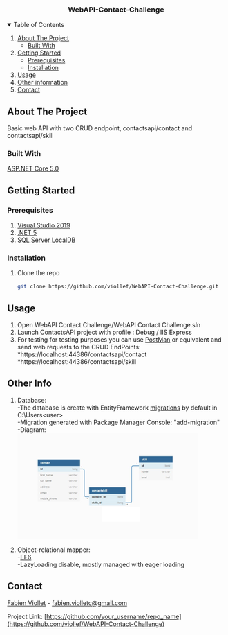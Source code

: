 <h3 align="center">WebAPI-Contact-Challenge</h3>

<!-- TABLE OF CONTENTS -->
<details open="open">
  <summary>Table of Contents</summary>
  <ol>
    <li>
      <a href="#about-the-project">About The Project</a>
      <ul>
        <li><a href="#built-with">Built With</a></li>
      </ul>
    </li>
    <li>
      <a href="#getting-started">Getting Started</a>
      <ul>
        <li><a href="#prerequisites">Prerequisites</a></li>
        <li><a href="#installation">Installation</a></li>
      </ul>
    </li>
    <li><a href="#usage">Usage</a></li>
    <li><a href="#other-info">Other information</a></li>
    <li><a href="#contact">Contact</a></li>
  </ol>
</details>



<!-- ABOUT THE PROJECT -->
## About The Project
Basic web API with two CRUD endpoint, contactsapi/contact and contactsapi/skill

### Built With

[ASP.NET Core 5.0](https://docs.microsoft.com/fr-fr/dotnet/core/dotnet-five)



<!-- GETTING STARTED -->
## Getting Started

### Prerequisites
1. [Visual Studio 2019](https://visualstudio.microsoft.com/fr/downloads/)
2. [.NET 5](https://dotnet.microsoft.com/download/dotnet/5.0)
3. [SQL Server LocalDB](https://docs.microsoft.com/en-us/sql/database-engine/configure-windows/sql-server-express-localdb?view=sql-server-ver15)


### Installation

1. Clone the repo
   ```sh
   git clone https://github.com/viollef/WebAPI-Contact-Challenge.git
   ```

<!-- USAGE EXAMPLES -->
## Usage
1. Open WebAPI Contact Challenge/WebAPI Contact Challenge.sln</br>
2. Launch ContactsAPI project with profile : Debug / IIS Express</br>
3. For testing for testing purposes you can use [PostMan](https://www.postman.com/) or equivalent and send web requests to the CRUD EndPoints: 
*https://localhost:44386/contactsapi/contact
*https://localhost:44386/contactsapi/skill </br>

<!-- OTHER INFORMATION -->
## Other Info
1. Database: </br>
	-The database is create with EntityFramework [migrations](https://docs.microsoft.com/fr-fr/ef/core/managing-schemas/migrations/?tabs=dotnet-core-cli) by default in C:\Users\<user> </br>
	-Migration generated with Package Manager Console: "add-migration" </br>
	-Diagram: </br>
	<img src="Images/dbDiagram.jpg" alt="dbDiagram" width="417" height="243"> </br>
	
2. Object-relational mapper: </br>
	-[EF6](https://docs.microsoft.com/fr-fr/ef/ef6/) </br>
	-LazyLoading disable, mostly managed with eager loading </br>
	

<!-- CONTACT -->
## Contact

[Fabien Viollet](https://www.linkedin.com/in/fabien-viollet-297832b6/) - fabien.violletc@gmail.com

Project Link: [https://github.com/your_username/repo_name](https://github.com/viollef/WebAPI-Contact-Challenge)